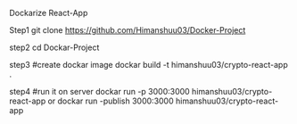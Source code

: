 Dockarize React-App

Step1
git clone https://github.com/Himanshuu03/Docker-Project

step2
cd Dockar-Project

step3
#create dockar image
dockar build -t himanshuu03/crypto-react-app .

step4
#run it on server
dockar run -p 3000:3000 himanshuu03/crypto-react-app
or
dockar run -publish 3000:3000 himanshuu03/crypto-react-app

